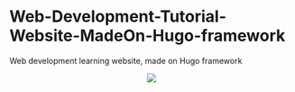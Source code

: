 # Web-Development-Tutorial-Website-MadeOn-Hugo-framework
Web development learning website, made on Hugo framework
<center>
<img src="https://i.ibb.co/BTpRYbT/hugo-website.png" />  
</center>
